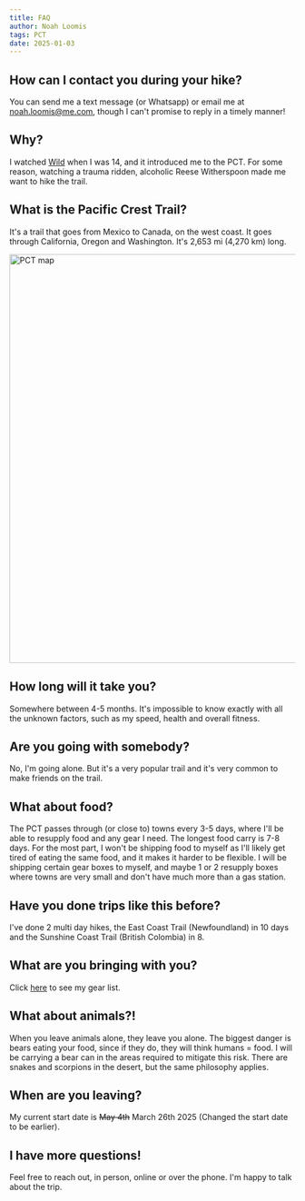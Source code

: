 ```yaml
---
title: FAQ
author: Noah Loomis
tags: PCT
date: 2025-01-03
---
```


<script>
    import Image from '$lib/Image.svelte'
</script>


## How can I contact you during your hike?

You can send me a text message (or Whatsapp) or email me at <a href="mailto:noah.loomis@me.com">noah.loomis@me.com</a>, though I can't promise to reply in a timely manner!

## Why?

I watched <a target="_" href="https://en.wikipedia.org/wiki/Wild_(2014_film)">Wild</a> when I was 14, and it introduced me to the PCT. For some reason, watching a trauma ridden, alcoholic Reese Witherspoon made me want to hike the trail.

## What is the Pacific Crest Trail?

It's a trail that goes from Mexico to Canada, on the west coast. It goes through California, Oregon and Washington. It's 2,653 mi (4,270 km) long.

<Image src="img/pct-map.jpg" width="720"  caption="Map of the Pacific Crest Trail" alt="PCT map"/>

## How long will it take you?

Somewhere between 4-5 months. It's impossible to know exactly with all the unknown factors, such as my speed, health and overall fitness.

## Are you going with somebody?

No, I'm going alone. But it's a very popular trail and it's very common to make friends on the trail.

## What about food?

The PCT passes through (or close to) towns every 3-5 days, where I'll be able to resupply food and any gear I need. The longest food carry is 7-8 days. For the most part, I won't be shipping food to myself as I'll likely get tired of eating the same food, and it makes it harder to be flexible. I will be shipping certain gear boxes to myself, and maybe 1 or 2 resupply boxes where towns are very small and don't have much more than a gas station.

## Have you done trips like this before?

I've done 2 multi day hikes, the East Coast Trail (Newfoundland) in 10 days and the Sunshine Coast Trail (British Colombia) in 8.

## What are you bringing with you?

Click <a target="_" href="https://lighterpack.com/r/e52c1r">here</a> to see my gear list.

## What about animals?!

When you leave animals alone, they leave you alone. The biggest danger is bears eating your food, since if they do, they will think humans = food. I will be carrying a bear can in the areas required to mitigate this risk. There are snakes and scorpions in the desert, but the same philosophy applies.

## When are you leaving?

My current start date is ~~May 4th~~ March 26th 2025 (Changed the start date to be earlier).

## I have more questions!

Feel free to reach out, in person, online or over the phone. I'm happy to talk about the trip.

